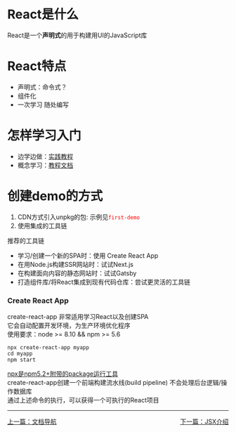 # React是什么
React是一个**声明式**的用于构建用UI的JavaScript库
# React特点
- 声明式：命令式？
- 组件化
- 一次学习 随处编写
# 怎样学习入门
- 边学边做：[实践教程](https://react.docschina.org/tutorial/tutorial.html)
- 概念学习：[教程文档](https://react.docschina.org/docs/getting-started.html)
# 创建demo的方式
1. CDN方式引入unpkg的包: 示例见<code style="color:red;">first-demo</code>
2. 使用集成的工具链

推荐的工具链
- 学习/创建一个新的SPA时：使用 Create React App
- 在用Node.js构建SSR网站时：试试Next.js
- 在构建面向内容的静态网站时：试试Gatsby
- 打造组件库/将React集成到现有代码仓库：尝试更灵活的工具链
### Create React App
create-react-app 非常适用学习React以及创建SPA  
它会自动配置开发环境，为生产环境优化程序  
使用要求：node >= 8.10 && npm >= 5.6  
````shell
npx create-react-app myapp
cd myapp
npm start
````
<u>npx是npm5.2+附带的package运行工具</u>  
create-react-app创建一个前端构建流水线(build pipeline) 不会处理后台逻辑/操作数据库  
通过上述命令的执行，可以获得一个可执行的React项目
***
[上一篇：文档导航](./beforeTutorial.md)
<u style="float:right;">[下一篇：JSX介绍](02%20JSX%20Intro.md)</u>